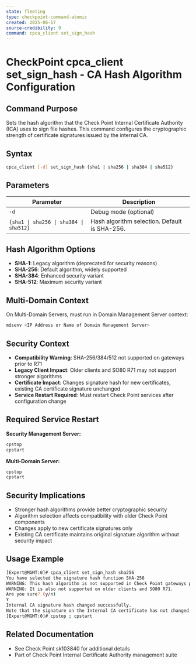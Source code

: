 ```yaml
---
state: fleeting
type: checkpoint-command-atomic
created: 2025-06-17
source-credibility: 9
command: cpca_client set_sign_hash
---
```


# CheckPoint cpca_client set_sign_hash - CA Hash Algorithm Configuration

## Command Purpose
Sets the hash algorithm that the Check Point Internal Certificate Authority (ICA) uses to sign file hashes. This command configures the cryptographic strength of certificate signatures issued by the internal CA.

## Syntax
```bash
cpca_client [-d] set_sign_hash {sha1 | sha256 | sha384 | sha512}
```

## Parameters
| Parameter | Description |
|---|---|
| `-d` | Debug mode (optional) |
| `{sha1 \| sha256 \| sha384 \| sha512}` | Hash algorithm selection. Default is SHA-256. |

## Hash Algorithm Options
- **SHA-1**: Legacy algorithm (deprecated for security reasons)
- **SHA-256**: Default algorithm, widely supported
- **SHA-384**: Enhanced security variant
- **SHA-512**: Maximum security variant

## Multi-Domain Context
On Multi-Domain Servers, must run in Domain Management Server context:
```bash
mdsenv <IP Address or Name of Domain Management Server>
```

## Security Context
- **Compatibility Warning**: SHA-256/384/512 not supported on gateways prior to R71
- **Legacy Client Impact**: Older clients and SO80 R71 may not support stronger algorithms
- **Certificate Impact**: Changes signature hash for new certificates, existing CA certificate signature unchanged
- **Service Restart Required**: Must restart Check Point services after configuration change

## Required Service Restart
**Security Management Server:**
```bash
cpstop
cpstart
```

**Multi-Domain Server:**
```bash
cpstop
cpstart
```

## Security Implications
- Stronger hash algorithms provide better cryptographic security
- Algorithm selection affects compatibility with older Check Point components
- Changes apply to new certificate signatures only
- Existing CA certificate maintains original signature algorithm without security impact

## Usage Example
```bash
[Expert@MGMT:0]# cpca_client set_sign_hash sha256
You have selected the signature hash function SHA-256
WARNING: This hash algorithm is not supported in Check Point gateways prior to R71.
WARNING: It is also not supported on older clients and SO80 R71.
Are you sure? (y/n)
Y
Internal CA signature hash changed successfully.
Note that the signature on the Internal CA certificate has not changed, but this has no security implications.
[Expert@MGMT:0]# cpstop ; cpstart
```

## Related Documentation
- See Check Point sk103840 for additional details
- Part of Check Point Internal Certificate Authority management suite